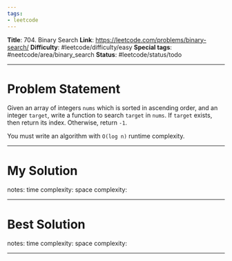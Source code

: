 ```yaml
---
tags:
- leetcode
---
```

**Title**: 704. Binary Search
**Link**: https://leetcode.com/problems/binary-search/
**Difficulty**: #leetcode/difficulty/easy 
**Special tags**: #neetcode/area/binary_search 
**Status**: #leetcode/status/todo 

---
# Problem Statement
Given an array of integers `nums` which is sorted in ascending order, and an integer `target`, write a function to search `target` in `nums`. If `target` exists, then return its index. Otherwise, return `-1`.

You must write an algorithm with `O(log n)` runtime complexity.

---
# My Solution

notes: 
time complexity: 
space complexity: 

---
# Best Solution

notes: 
time complexity: 
space complexity: 

---


